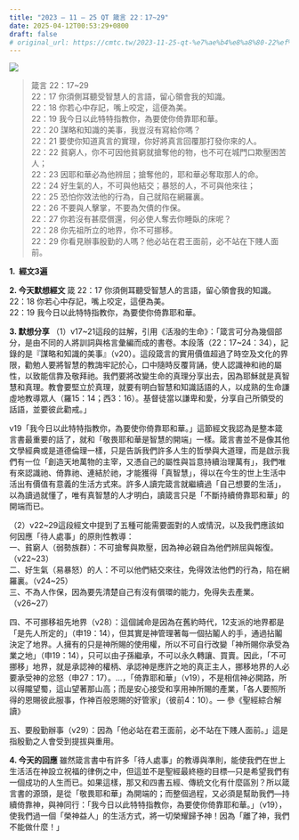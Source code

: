 ```yaml
---
title: "2023 – 11 – 25 QT 箴言 22：17~29"
date: 2025-04-12T00:53:29+0800
draft: false
# original_url: https://cmtc.tw/2023-11-25-qt-%e7%ae%b4%e8%a8%80-22%ef%bc%9a1729
---
```


![](/images/qt.jpg)
> 箴言 22：17\~29  
> 22：17 你須側耳聽受智慧人的言語，留心領會我的知識。  
> 22：18 你若心中存記，嘴上咬定，這便為美。  
> 22：19 我今日以此特特指教你，為要使你倚靠耶和華。  
> 22：20 謀略和知識的美事，我豈沒有寫給你嗎？  
> 22：21 要使你知道真言的實理，你好將真言回覆那打發你來的人。  
> 22：22 貧窮人，你不可因他貧窮就搶奪他的物，也不可在城門口欺壓困苦人；  
> 22：23 因耶和華必為他辨屈；搶奪他的，耶和華必奪取那人的命。  
> 22：24 好生氣的人，不可與他結交；暴怒的人，不可與他來往；  
> 22：25 恐怕你效法他的行為，自己就陷在網羅裏。  
> 22：26 不要與人擊掌，不要為欠債的作保。  
> 22：27 你若沒有甚麼償還，何必使人奪去你睡臥的床呢？  
> 22：28 你先祖所立的地界，你不可挪移。  
> 22：29 你看見辦事殷勤的人嗎？他必站在君王面前，必不站在下賤人面前。

**1.  經文3遍**

**2. 今天默想經文**
箴 22：17 你須側耳聽受智慧人的言語，留心領會我的知識。  
22：18 你若心中存記，嘴上咬定，這便為美。  
22：19 我今日以此特特指教你，為要使你倚靠耶和華。

**3. 默想分享**
（1）v17\~21這段的註解，引用《活潑的生命》：「箴言可分為幾個部分，是由不同的人將訓詞與格言彙編而成的書卷。本段落（22：17\~24：34），記錄的是『謀略和知識的美事』（v20）。這段箴言的實用價值超過了時空及文化的界限，勸勉人要將智慧的教誨牢記於心，口中隨時反覆背誦，使人認識神和祂的屬性，以致能信靠及敬拜祂。我們要將改變生命的真理分享出去，因為耶穌就是真智慧和真理。教會要堅立於真理，就要有明白智慧和知識話語的人，以成熟的生命謙虛地教導眾人（羅15：14；西3：16）。基督徒當以謙卑和愛，分享自己所領受的話語，並要彼此勸戒。」

v19「我今日以此特特指教你，為要使你倚靠耶和華。」這節經文我認為是整本箴言書最重要的話了，就和「敬畏耶和華是智慧的開端」一樣。箴言書並不是像其他文學經典或是道德倫理一樣，只是告訴我們許多人生的哲學與大道理，而是啟示我們有一位「創造天地萬物的主宰，又憑自己的屬性與旨意持續治理萬有」，我們唯有來認識祂、倚靠祂、連結於祂，才能獲得「真智慧」，得以在今生的世上生活中活出有價值有意義的生活方式來。許多人讀完箴言就繼續過「自己想要的生活」，以為讀過就懂了，唯有真智慧的人才明白，讀箴言只是「不斷持續倚靠耶和華」的開端而已。

（2）v22\~29這段經文中提到了五種可能需要面對的人或情況，以及我們應該如何因應「待人處事」的原則性教導：  
一、貧窮人（弱勢族群）：不可搶奪與欺壓，因為神必親自為他們辨屈與報復。（v22\~23）  
二、好生氣（易暴怒）的人：不可以他們結交來往，免得效法他們的行為，陷在網羅裏。（v24\~25）  
三、不為人作保，因為要先清楚自己有沒有償環的能力，免得失去產業。（v26\~27）

四、不可挪移祖先地界（v28）：這個誡命是因為在舊約時代，12支派的地界都是「是先人所定的」（申19：14），但其實是神管理著每一個拈鬮人的手，通過拈鬮決定了地界。人擁有的只是神所賜的使用權，所以不可自行改變「神所賜你承受為業之地」（申19：14），只可以由子孫繼承，不可以永久轉讓、買賣。因此，「不可挪移」地界，就是承認神的權柄、承認神是應許之地的真正主人，挪移地界的人必要承受神的忿怒（申27：17）。…，「倚靠耶和華」（v19），不是相信神必開路，所以得隴望蜀，這山望著那山高；而是安心接受和享用神所賜的產業，「各人要照所得的恩賜彼此服事，作神百般恩賜的好管家」（彼前4：10）。— 參《聖經綜合解讀》

五、要殷勤辦事（v29）：因為「他必站在君王面前，必不站在下賤人面前。」這是指殷勤之人會受到提拔與重用。

**4. 今天的回應**
雖然箴言書中有許多「待人處事」的教導與準則，能使我們在世上生活活在神設立祝福的律例之中，但這並不是聖經最終極的目標—只是希望我們有一個成功的人生而已。如果這樣，那又和四書五經、傳統文化有什麼區別？所以箴言書的源頭，是從「敬畏耶和華」為開端的；而整個過程，又必須是幫助我們—持續倚靠神，與神同行：「我今日以此特特指教你，為要使你倚靠耶和華。」（v19），使我們過一個「榮神益人」的生活方式，將一切榮耀歸予神！因為「離了神，我們不能做什麼！」

